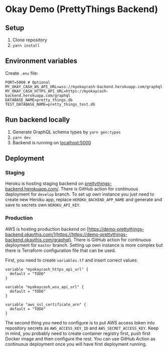 # Okay Demo (PrettyThings Backend)

## Setup

1. Clone repository
1. `yarn install`

## Environment variables

Create `.env` file:

```.env
PORT=5000 # Optional
MY_OKAY_CASH_WS_API_URL=wss://myokaycash-backend.herokuapp.com/graphql
MY_OKAY_CASH_HTTPS_API_URL=https://myokaycash-backend.herokuapp.com/graphql
DATABASE_NAME=pretty_things.db
TEST_DATABASE_NAME=pretty_things_test.db
```

## Run backend locally

1. Generate GraphQL schema types by `yarn gen:types`
1. `yarn dev`
1. Backend is running on [localhost:5000](http://localhost:5000/)

## Deployment

### Staging

Heroku is hosting staging backend on [prettythings-backend.herokuapp.com/](https://prettythings-backend.herokuapp.com/graphql). There is GitHub action for continuous deployment for `develop` branch. To set up own instance you just need to create new Heroku app, replace `HEROKU_BACKEND_APP_NAME` and generate and save to secrets own `HEROKU_API_KEY`.

### Production

AWS is hosting production backend on [https://demo-prettythings-backend.okaythis.com/](https://https://demo-prettythings-backend.okaythis.com/graphql). There is GitHub action for continuous deployment for `master` branch. Setting up own instance is more complex but there is Terraform configuration file that can be used. 

First, you need to create `variables.tf` and insert correct values: 
```hcl-terraform
variable "myokaycash_https_api_url" {
  default = "TODO"
}

variable "myokaycash_wss_api_url" {
  default = "TODO"
}

variable "aws_ssl_certificate_arn" {
  default = "TODO"
}
```

The second thing you need to configure is to put AWS access token into repository secrets as `AWS_ACCESS_KEY_ID` and `AWS_SECRET_ACCESS_KEY`. Keep in mind, you probably need to create container registry first, push first Docker image and then configure the rest. You can use GitHub Action as continuous deployment once you will have first deployment running. 
